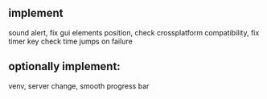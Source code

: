## implement

sound alert,
fix gui elements position,
check crossplatform compatibility,
fix timer key
check time jumps on failure

## optionally implement: 

venv,
server change,
smooth progress bar
